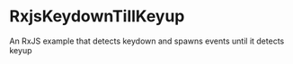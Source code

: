 # RxjsKeydownTillKeyup
An RxJS example that detects keydown and spawns events until it detects keyup
